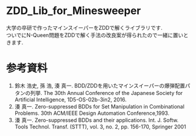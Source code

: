 # ZDD_Lib_for_Minesweeper

大学の卒研で作ったマインスイーパーをZDDで解くライブラリです.  
ついでにN-Queen問題をZDDで解く手法の改良案が得られたので一緒に置いときます.

# 参考資料
1. 鈴木 浩史, 孫 浩, 湊 真一. BDD/ZDDを用いたマインスイーパーの爆弾配置パタンの列挙. The 30th Annual Conference of the Japanese Society for Artificial Intelligence, 1D5-OS-02b-3in2, 2016. 
2. 湊 真一. Zero-suppressed BDDs for Set Manipulation in Combinational Problems. 30th ACM/IEEE Design Automation Conference,1993. 
3. 湊 真一. Zero-suppressed BDDs and their applications. Int. J. Softw. Tools Technol. Transf. (STTT), vol. 3, no. 2, pp. 156-170, Springer 2001

